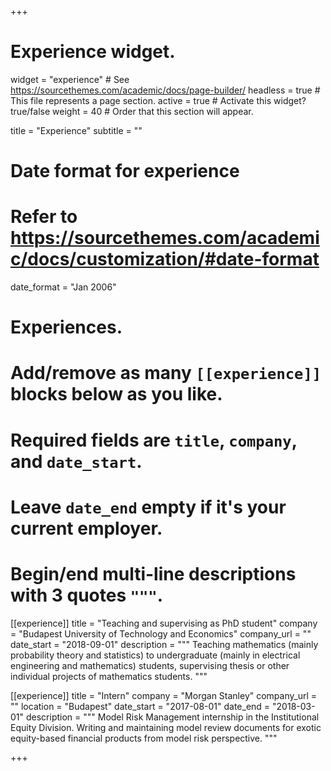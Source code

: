 +++
# Experience widget.
widget = "experience"  # See https://sourcethemes.com/academic/docs/page-builder/
headless = true  # This file represents a page section.
active = true  # Activate this widget? true/false
weight = 40  # Order that this section will appear.

title = "Experience"
subtitle = ""

# Date format for experience
#   Refer to https://sourcethemes.com/academic/docs/customization/#date-format
date_format = "Jan 2006"

# Experiences.
#   Add/remove as many `[[experience]]` blocks below as you like.
#   Required fields are `title`, `company`, and `date_start`.
#   Leave `date_end` empty if it's your current employer.
#   Begin/end multi-line descriptions with 3 quotes `"""`.


[[experience]]
  title = "Teaching and supervising as PhD student"
  company = "Budapest University of Technology and Economics"
  company_url = ""
  date_start = "2018-09-01"
  description = """
  Teaching mathematics (mainly probability theory and statistics) to undergraduate (mainly in electrical engineering and mathematics) students, supervising thesis or other individual projects of mathematics students.
  """

[[experience]]
  title = "Intern"
  company = "Morgan Stanley"
  company_url = ""
  location = "Budapest"
  date_start = "2017-08-01"
  date_end = "2018-03-01"
  description = """
  Model Risk Management internship in the Institutional Equity Division.
  Writing and maintaining model review documents for exotic equity-based financial products from model risk perspective.
  """
  
+++
